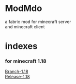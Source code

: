 # ModMdo
a fabric mod for minecraft server<br>
and minecraft client

# indexes

### for minecraft 1.18<br>
[Branch-1.18](https://github.com/zhuaidadaya/modMdo/tree/1.18)<br>
[Release-1.18](https://github.com/zhuaidadaya/modMdo/releases?q=1.18&expanded=true)
